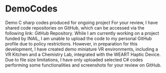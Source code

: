 # DemoCodes
Demo C sharp codes produced for ongoing project
For your review, I have shared code repositories on GitHub, which can be accessed via the
following link: GitHub Repository. While I am currently working on a project funded by INAIL, I
am unable to upload the code to my personal GitHub profile due to policy restrictions. However,
in preparation for this development, I have created demo miniature VR environments, including
a VR Kitchen and a Chemistry Lab, integrated with the WEART Haptic Device. Due to file size
limitations, I have only uploaded selected C# codes performing some functionalities and
screenshots for your review on GitHub.

